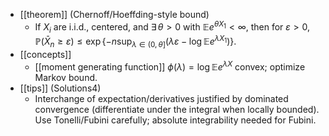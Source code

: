 - [[theorem]] (Chernoff/Hoeffding-style bound)
  - If $X_i$ are i.i.d., centered, and $\exists\,\theta>0$ with $\mathbb{E}e^{\theta X_1}<\infty$, then for $\varepsilon>0$,
    $\mathbb{P}(\bar{X}_n\ge \varepsilon)\le \exp\{-n\sup_{\lambda\in(0,\theta]}(\lambda\varepsilon-\log\mathbb{E}e^{\lambda X_1})\}$.
- [[concepts]]
  - [[moment generating function]] $\phi(\lambda)=\log\mathbb{E}e^{\lambda X}$ convex; optimize Markov bound.
- [[tips]] (Solutions4)
  - Interchange of expectation/derivatives justified by dominated convergence (differentiate under the integral when locally bounded). Use Tonelli/Fubini carefully; absolute integrability needed for Fubini.
